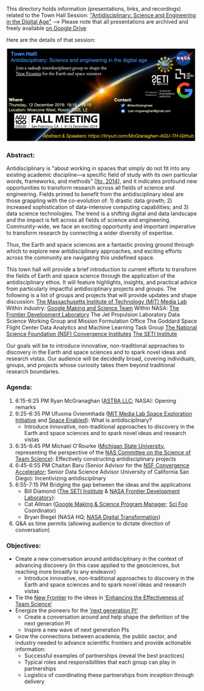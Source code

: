 This directory holds information (presentations, links, and recordings) related to the Town Hall Session: ["Antidisciplinary: Science and Engineering in the Digital Age"](https://agu.confex.com/agu/fm19/meetingapp.cgi/Session/76838)
       --> Please note that all presentations are archived and freely available [on Google Drive](https://tinyurl.com/McGranaghan-AGU-TH-GDrive) 

Here are the details of that session: 

![Image](https://github.com/rmcgranaghan/AGU2019/blob/master/Town%20Hall%20-%20Antidisciplinary:%20Science%20and%20Engineering%20in%20the%20Digital%20Age/TownHallAdvertisementSlide.png)

### Abstract:
Antidisciplinary is "about working in spaces that simply do not fit into any existing academic discipline—a specific field of study with its own particular words, frameworks, and methods” [[Ito, 2014](https://joi.ito.com/weblog/2014/10/02/antidisciplinar.html)], and it indicates profound new opportunities to transform research across all fields of science and engineering.  Fields primed to benefit from the antidisciplinary ideal are those grappling with the co-evolution of: 1) drastic data growth; 2) increased sophistication of data-intensive computing capabilities; and 3) data science technologies. The trend is a shifting digital and data landscape and the impact is felt across all fields of science and engineering.  Community-wide, we face an exciting opportunity and important imperative to transform research by connecting a wider diversity of expertise. 

Thus, the Earth and space sciences are a fantastic proving ground through which to explore new antidisciplinary approaches, and exciting efforts across the community are navigating this undefined space. 

This town hall will provide a brief introduction to current efforts to transform the fields of Earth and space science through the application of the antidisciplinary ethos. It will feature highlights, insights, and practical advice from particularly impactful antidisciplinary projects and groups. The following is a list of groups and projects that will provide updates and shape discussion:
[The Massachusetts Institute of Technology (MIT) Media Lab](https://www.media.mit.edu/)
Within industry:
     [Google Making and Science Team](https://www.youtube.com/channel/UCGNLuO_8S78nBIXnMC2sbIQ)
Within NASA:
     [The Frontier Development Laboratory](https://frontierdevelopmentlab.org/)
     The Jet Propulsion Laboratory Data Science Working Group and Mission Formulation Office
     The Goddard Space Flight Center Data Analytics and Machine Learning Task Group
[The National Science Foundation (NSF) Convergence Institutes](https://www.nsf.gov/od/oia/convergence/index.jsp)
[The SETI Institute](https://www.seti.org/)

Our goals will be to introduce innovative, non-traditional approaches to discovery in the Earth and space sciences and to spark novel ideas and research vistas. Our audience will be decidedly broad, covering individuals, groups, and projects whose curiosity takes them beyond traditional research boundaries.


### Agenda:
1. 6:15-6:25 PM Ryan McGranaghan ([ASTRA LLC](https://www.astraspace.net/); NASA): Opening remarks
2. 6:25-6:35 PM Ufuoma Ovienmhada ([MIT Media Lab Space Exploration Initiative](https://www.media.mit.edu/groups/space-exploration/overview/) and [Space Enabled](https://www.media.mit.edu/groups/space-enabled/overview/)): What is antidisciplinary?
    *  Introduce innovative, non-traditional approaches to discovery in the Earth and space sciences and to spark novel ideas and research vistas
3. 6:35-6:45 PM Michael O'Rourke ([Michigan State University](http://www.philosophy.msu.edu/people/faculty/michaelorourke/), representing the perspective of the [NAS Committee on the Science of Team Science](https://www.nap.edu/catalog/19007/enhancing-the-effectiveness-of-team-science)): Effectively constructing antidisciplinary projects
4. 6:45-6:55 PM Chaitan Baru (Senior Advisor for the [NSF Convergence Accelerator](https://www.nsf.gov/od/oia/convergence-accelerator/index.jsp); Senior Data Science Advisor University of California San Diego): Incentivizing antidisciplinary
5. 6:55-7:15 PM Bridging the gap between the ideas and the applications
    * Bill Diamond ([The SETI Institute](https://www.seti.org/) & [NASA Frontier Development Laboratory](https://frontierdevelopmentlab.org/)): 
    * Cat Allman ([Google Making & Science Program Manager](https://www.youtube.com/channel/UCGNLuO_8S78nBIXnMC2sbIQ); [Sci Foo](https://en.wikipedia.org/wiki/Science_Foo_Camp) Coordinator)
    * Bryan Biegel (NASA HQ; [NASA Digital Transformation](https://www.nasa.gov/offices/oct/what-is-digital-transformation-and-why-is-nasa-doing-it.html))
6. Q&A as time permits (allowing audience to dictate direction of conversation)


### Objectives:
* Create a new conversation around antidisciplinary in the context of advancing discovery (in this case applied to the geosciences, but reaching more broadly to any endeavor)
    * Introduce innovative, non-traditional approaches to discovery in the Earth and space sciences and to spark novel ideas and research vistas
* Tie the [New Frontier](https://agupubs.onlinelibrary.wiley.com/doi/full/10.1002/2017JA024835) to the ideas in [‘Enhancing the Effectiveness of Team Science’](https://www.nap.edu/catalog/19007/enhancing-the-effectiveness-of-team-science)
* Energize the pioneers for the [’next generation PI’](https://science.nasa.gov/researchers/new-pi-resources)
    * Create a conversation around and help shape the definition of the next generation PI
    * Inspire a new wave of next generation PIs
* Grow the connections between academia, the public sector, and industry needed to advance scientific frontiers and provide actionable information:
    * Successful examples of partnerships (reveal the best practices)
    * Typical roles and responsibilities that each group can play in partnerships
    * Logistics of coordinating these partnerships from inception through delivery
